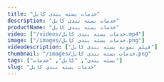 ```yaml
---
title: "خدمات بسته بندی کابل"
description: "خدمات بسته بندی کابل"
productName: "خدمات بسته بندی کابل"
video: ["/videos/خدمات بسته بندی کابل.mp4"]
image: ["/images/خدمات بسته بندی کابل.png"]
videodescription: ["فیلم نمونه بسته بندی کابل"]
thumbnail: "/images/خدمات بسته بندی کابل.png"
tags: ["بسته بندی", "کابل", "خدمات"]
slug: "خدمات بسته بندی کابل"
---
```

